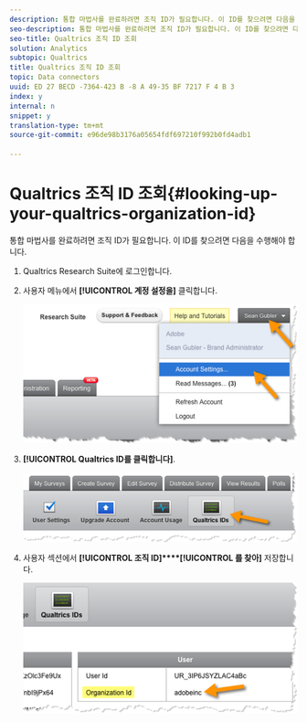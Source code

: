 ```yaml
---
description: 통합 마법사를 완료하려면 조직 ID가 필요합니다. 이 ID를 찾으려면 다음을 수행해야 합니다.
seo-description: 통합 마법사를 완료하려면 조직 ID가 필요합니다. 이 ID를 찾으려면 다음을 수행해야 합니다.
seo-title: Qualtrics 조직 ID 조회
solution: Analytics
subtopic: Qualtrics
title: Qualtrics 조직 ID 조회
topic: Data connectors
uuid: ED 27 BECD -7364-423 B -8 A 49-35 BF 7217 F 4 B 3
index: y
internal: n
snippet: y
translation-type: tm+mt
source-git-commit: e96de98b3176a05654fdf697210f992b0fd4adb1

---
```



# Qualtrics 조직 ID 조회{#looking-up-your-qualtrics-organization-id}

통합 마법사를 완료하려면 조직 ID가 필요합니다. 이 ID를 찾으려면 다음을 수행해야 합니다.

1. Qualtrics Research Suite에 로그인합니다.
1. 사용자 메뉴에서 **[!UICONTROL 계정 설정을]** 클릭합니다.

   ![](assets/qualtrics-org-id-1.png)

1. **[!UICONTROL Qualtrics ID를 클릭합니다]**.

   ![](assets/qualtrics-org-id-2.png)

1. 사용자 섹션에서 **[!UICONTROL 조직 ID]****[!UICONTROL 를 찾아]** 저장합니다.

   ![](assets/qualtrics-org-id-3.png)

